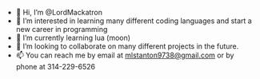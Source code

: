 - 👋 Hi, I’m @LordMackatron
- 👀 I’m interested in learning many different coding languages and start a new career in programming
- 🌱 I’m currently learning lua (moon)
- 💞️ I’m looking to collaborate on many different projects in the future. 
- 📫 You can reach me by email at mlstanton9738@gmail.com or by phone at 314-229-6526

<!---
LordMackatron/LordMackatron is a ✨ special ✨ repository because its `README.md` (this file) appears on your GitHub profile.
You can click the Preview link to take a look at your changes.
--->
